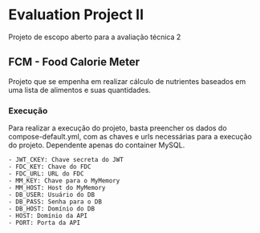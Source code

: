 # Evaluation Project II
Projeto de escopo aberto para a avaliação técnica 2
## FCM - Food Calorie Meter
Projeto que se empenha em realizar cálculo de nutrientes baseados em uma lista de alimentos e suas quantidades.

### Execução
Para realizar a execução do projeto, basta preencher os dados do compose-default.yml, com as chaves e urls necessárias para a execução do projeto. Dependente apenas do container MySQL.
	
	- JWT_CKEY: Chave secreta do JWT
	- FDC_KEY: Chave do FDC
	- FDC_URL: URL do FDC
	- MM_KEY: Chave para o MyMemory
	- MM_HOST: Host do MyMemory
	- DB_USER: Usuário do DB
	- DB_PASS: Senha para o DB
	- DB_HOST: Domínio do DB
	- HOST: Domínio da API
	- PORT: Porta da API